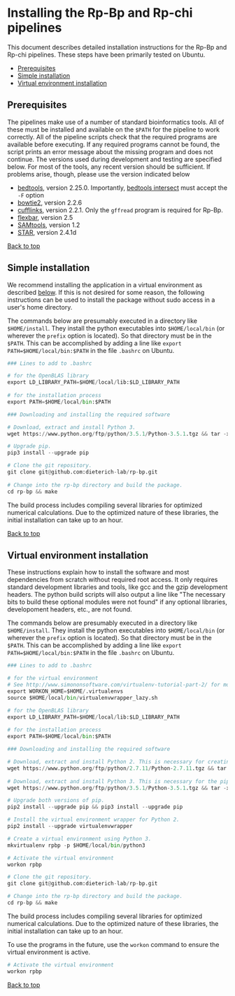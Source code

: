 
# Installing the Rp-Bp and Rp-chi pipelines

This document describes detailed installation instructions for the Rp-Bp and Rp-chi pipelines. These steps have been primarily tested on Ubuntu.

<a id="toc"></a>

* [Prerequisites](#prerequisites)
* [Simple installation](#simple-installation)
* [Virtual environment installation](#virtual-environment-installation)

<a id="prerequisites"></a>

## Prerequisites

The pipelines make use of a number of standard bioinformatics tools. All of these must be installed and available on the `$PATH` for the pipeline to work correctly. All of the pipeline scripts check that the required programs are available before executing. If any required programs cannot be found, the script prints an error message about the missing program and does not continue. The versions used during development and testing are specified below. For most of the tools, any recent version should be sufficient. If problems arise, though, please use the version indicated below

* [bedtools](http://bedtools.readthedocs.io/en/latest/), version 2.25.0. Importantly, [bedtools intersect](http://bedtools.readthedocs.io/en/latest/content/tools/intersect.html) must accept the `-F` option
* [bowtie2](http://bowtie-bio.sourceforge.net/bowtie2/index.shtml), version 2.2.6
* [cufflinks](http://cole-trapnell-lab.github.io/cufflinks/), version 2.2.1. Only the `gffread` program is required for Rp-Bp.
* [flexbar](https://github.com/seqan/flexbar), version 2.5
* [SAMtools](http://www.htslib.org/), version 1.2
* [STAR](https://github.com/alexdobin/STAR), version 2.4.1d

[Back to top](#toc)

<a id='simple-installation'></a>

## Simple installation


We recommend installing the application in a virtual environment as described [below](#virtual-environment-installation). If this is not desired for some reason, the following instructions can be used to install the package without sudo access in a user's home directory.

The commands below are presumably executed in a directory like `$HOME/install`. They install the python executables into `$HOME/local/bin` (or wherever the `prefix` option is located).
So that directory must be in the `$PATH`.
This can be accomplished by adding a line like `export PATH=$HOME/local/bin:$PATH` in the file `.bashrc` on Ubuntu.


```python
### Lines to add to .bashrc

# for the OpenBLAS library
export LD_LIBRARY_PATH=$HOME/local/lib:$LD_LIBRARY_PATH
    
# for the installation process
export PATH=$HOME/local/bin:$PATH

### Downloading and installing the required software

# Download, extract and install Python 3. 
wget https://www.python.org/ftp/python/3.5.1/Python-3.5.1.tgz && tar -xvf Python-3.5.1.tgz && cd Python-3.5.1 && ./configure --prefix=$HOME/local --with-ensurepip=upgrade && make && make install && cd ..

# Upgrade pip. 
pip3 install --upgrade pip

# Clone the git repository. 
git clone git@github.com:dieterich-lab/rp-bp.git
    
# Change into the rp-bp directory and build the package. 
cd rp-bp && make
```

The build process includes compiling several libraries for optimized numerical calculations. Due to the optimized nature of these libraries, the initial installation can take up to an hour.

[Back to top](#toc)

<a id='virtual-environment-installation'></a>

## Virtual environment installation


These instructions explain how to install the software and most dependencies from scratch without required root access.
It only requires standard development libraries and tools, like gcc and the gzip development headers.
The python build scripts will also output a line like "The necessary bits to build these optional modules were not found" if any optional libraries, developoment headers, etc., are not found.

The commands below are presumably executed in a directory like `$HOME/install`.
They install the python executables into `$HOME/local/bin` (or wherever the `prefix` option is located).
So that directory must be in the `$PATH`.
This can be accomplished by adding a line like `export PATH=$HOME/local/bin:$PATH` in the file `.bashrc` on Ubuntu.


```python
### Lines to add to .bashrc

# for the virtual environment
# See http://www.simononsoftware.com/virtualenv-tutorial-part-2/ for more details.
export WORKON_HOME=$HOME/.virtualenvs
source $HOME/local/bin/virtualenvwrapper_lazy.sh 

# for the OpenBLAS library
export LD_LIBRARY_PATH=$HOME/local/lib:$LD_LIBRARY_PATH
    
# for the installation process
export PATH=$HOME/local/bin:$PATH

### Downloading and installing the required software

# Download, extract and install Python 2. This is necessary for creating the virtual environment
wget https://www.python.org/ftp/python/2.7.11/Python-2.7.11.tgz && tar -xvf Python-2.7.11.tgz && cd Python-2.7.11 && ./configure --prefix=$HOME/local --with-ensurepip=upgrade && make && make install && cd ..
    
# Download, extract and install Python 3. This is necessary for the pipelines
wget https://www.python.org/ftp/python/3.5.1/Python-3.5.1.tgz && tar -xvf Python-3.5.1.tgz && cd Python-3.5.1 && ./configure --prefix=$HOME/local --with-ensurepip=upgrade && make && make install && cd ..

# Upgrade both versions of pip. 
pip2 install --upgrade pip && pip3 install --upgrade pip

# Install the virtual environment wrapper for Python 2. 
pip2 install --upgrade virtualenvwrapper

# Create a virtual environment using Python 3. 
mkvirtualenv rpbp -p $HOME/local/bin/python3

# Activate the virtual environment
workon rpbp

# Clone the git repository.
git clone git@github.com:dieterich-lab/rp-bp.git

# Change into the rp-bp directory and build the package. 
cd rp-bp && make
```

The build process includes compiling several libraries for optimized numerical calculations. Due to the optimized nature of these libraries, the initial installation can take up to an hour.

To use the programs in the future, use the `workon` command to ensure the virtual environment is active.


```python
# Activate the virtual environment
workon rpbp
```

[Back to top](#toc)
